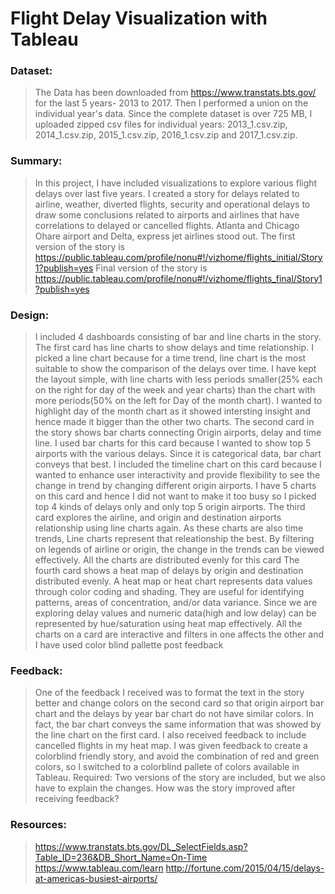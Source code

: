 # Flight Delay Visualization with Tableau
### Dataset: 
> The Data has been downloaded from https://www.transtats.bts.gov/ for the last 5 years- 2013 to 2017. Then I performed a union on the individual year's data. Since the complete dataset is over 725 MB, I uploaded zipped csv files for individual years: 2013_1.csv.zip, 2014_1.csv.zip, 2015_1.csv.zip, 2016_1.csv.zip and 2017_1.csv.zip.

### Summary: 
> In this project, I have included visualizations to explore various flight delays over last five years. I created a story for delays related to airline, weather, diverted flights, security and operational delays to draw some conclusions related to airports and airlines that have correlations to delayed or cancelled flights. Atlanta and Chicago Ohare airport and Delta, express jet airlines stood out.
The first version of the story is https://public.tableau.com/profile/nonu#!/vizhome/flights_initial/Story1?publish=yes
Final version of the story is https://public.tableau.com/profile/nonu#!/vizhome/flights_final/Story1?publish=yes

### Design: 
> I included 4 dashboards consisting of bar and line charts in the story. The first card has line charts to show delays and time relationship. I picked a line chart because for a time trend, line chart is the most suitable to show the comparison of the delays over time. I have kept the layout simple, with line charts with less periods smaller(25% each on the right for day of the week and year charts) than the chart with more periods(50% on the left for Day of the month chart). I wanted to highlight day of the month chart as it showed intersting insight and hence made it bigger than the other two charts.
>The second card in the story shows bar charts connecting Origin airports, delay and time line. I used bar charts for this card because I wanted to show top 5 airports with the various delays. Since it is categorical data, bar chart conveys that best. I included the timeline chart on this card because I wanted to enhance user interactivity and provide flexibility to see the change in trend by changing different origin airports. I have 5 charts on this card and hence I did not want to make it too busy so I picked top 4 kinds of delays only and only top 5 origin airports.
> The third card explores the airline, and origin and destination airports relationship using line charts again. As these charts are also time trends, Line charts represent that releationship the best. By filtering on legends of airline or origin, the change in the trends can be viewed effectively. All the charts are distributed evenly for this card
> The fourth card shows a heat map of delays by origin and destination distributed evenly. A heat map or heat chart represents data values through color coding and shading. They are useful for identifying patterns, areas of concentration, and/or data variance. Since we are exploring delay values and numeric data(high and low delay) can be represented by hue/saturation using heat map effectively.
> All the charts on a card are interactive and filters in one affects the other and I have used color blind pallette post feedback

### Feedback: 
> One of the feedback I received was to format the text in the story better and change colors on the second card so that origin airport bar chart and the delays by year bar chart do not have similar colors. In fact, the bar chart conveys the same information that was showed by the line chart on the first card. I also received feedback to include cancelled flights in my heat map.
> I was given feedback to create a colorblind friendly story, and avoid the combination of red and green colors, so I switched to a colorblind pallete of colors available in Tableau.
Required: Two versions of the story are included, but we also have to explain the changes. How was the story improved after receiving feedback?

### Resources: 
> https://www.transtats.bts.gov/DL_SelectFields.asp?Table_ID=236&DB_Short_Name=On-Time
> https://www.tableau.com/learn
> http://fortune.com/2015/04/15/delays-at-americas-busiest-airports/
